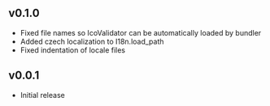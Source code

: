 ## v0.1.0

* Fixed file names so IcoValidator can be automatically loaded by bundler
* Added czech localization to I18n.load_path
* Fixed indentation of locale files

## v0.0.1

* Initial release
